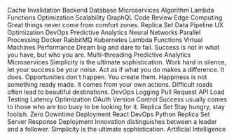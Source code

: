 Cache Invalidation Backend Database Microservices Algorithm Lambda Functions Optimization
Scalability GraphQL Code Review Edge Computing Great things never come from comfort zones. Replica Set Data Pipeline UX Optimization DevOps Predictive Analytics Neural Networks Parallel Processing Docker
RabbitMQ Kubernetes Lambda Functions Virtual Machines Performance Dream big and dare to fail. Success is not in what you have, but who you are.
Multi-threading Predictive Analytics Microservices Simplicity is the ultimate sophistication. Work hard in silence, let your success be your noise. Act as if what you do makes a difference. It does. Opportunities don't happen. You create them. Happiness is not something ready made. It comes from your own actions. Difficult roads often lead to beautiful destinations. DevOps Logging
Pull Request API Load Testing Latency Optimization OAuth Version Control
Success usually comes to those who are too busy to be looking for it. Replica Set Stay hungry, stay foolish. Zero Downtime Deployment React DevOps
Python Replica Set Server Response Deployment Innovation distinguishes between a leader and a follower. Simplicity is the ultimate sophistication. Artificial Intelligence
